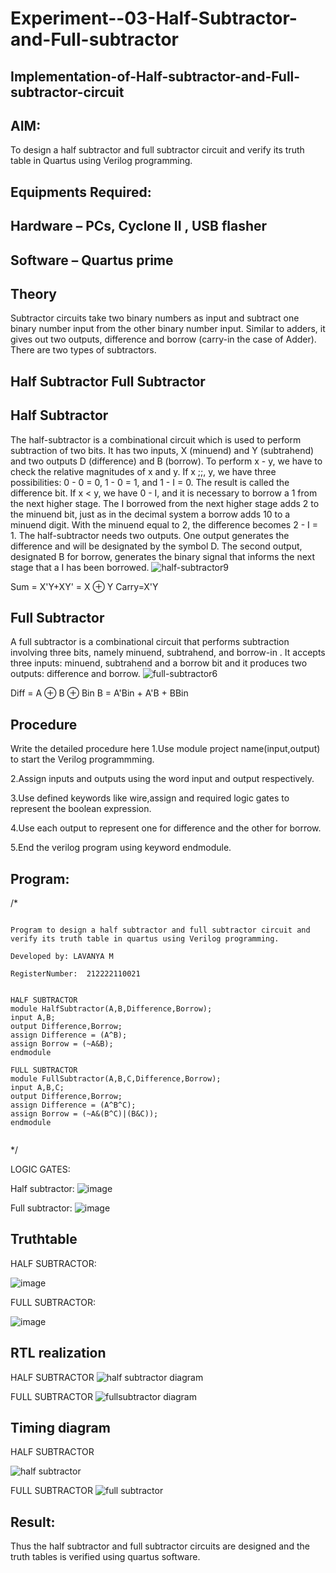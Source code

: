 # Experiment--03-Half-Subtractor-and-Full-subtractor
## Implementation-of-Half-subtractor-and-Full-subtractor-circuit
## AIM:

To design a half subtractor and full subtractor circuit and verify its truth table in Quartus using Verilog programming.

## Equipments Required:
## Hardware – PCs, Cyclone II , USB flasher
## Software – Quartus prime
## Theory
Subtractor circuits take two binary numbers as input and subtract one binary number input from the other binary number input. Similar to adders, it gives out two outputs, difference and borrow (carry-in the case of Adder). There are two types of subtractors.

## Half Subtractor Full Subtractor

## Half Subtractor

The half-subtractor is a combinational circuit which is used to perform subtraction of two bits. It has two inputs, X (minuend) and Y (subtrahend) and two outputs D (difference) and B (borrow). To perform x - y, we have to check the relative magnitudes of x and y. If x ;;, y, we have three possibilities: 0 - 0 = 0, 1 - 0 = 1, and 1 - I = 0. The result is called the difference bit. If x < y, we have 0 - I, and it is necessary to borrow a 1 from the next higher stage. The I borrowed from the next higher stage adds 2 to the minuend bit, just as in the decimal system a borrow adds 10 to a minuend digit. With the minuend equal to 2, the difference becomes 2 - I = 1. The half-subtractor needs two outputs. One output generates the difference and will be designated by the symbol D. The second output, designated B for borrow, generates the binary signal that informs the next stage that a I has been borrowed.
![half-subtractor9](https://user-images.githubusercontent.com/36288975/166112538-58c3bc7c-ee5d-4e6a-ac8d-8e8328efe27a.png)


Sum = X'Y+XY' = X ⊕ Y
Carry=X'Y

## Full Subtractor

A full subtractor is a combinational circuit that performs subtraction involving three bits, namely minuend, subtrahend, and borrow-in . It accepts three inputs: minuend, subtrahend and a borrow bit and it produces two outputs: difference and borrow. 
![full-subtractor6](https://user-images.githubusercontent.com/36288975/166112541-24c68359-3de8-4674-ae22-8272ffc385ed.png)


Diff = A ⊕ B ⊕ Bin B = A'Bin + A'B + BBin

## Procedure



Write the detailed procedure here 
1.Use module project name(input,output) to start the Verilog programmming.

2.Assign inputs and outputs using the word input and output respectively.

3.Use defined keywords like wire,assign and required logic gates to represent the boolean expression.

4.Use each output to represent one for difference and the other for borrow.

5.End the verilog program using keyword endmodule.

## Program:
/*
```

Program to design a half subtractor and full subtractor circuit and verify its truth table in quartus using Verilog programming.

Developed by: LAVANYA M

RegisterNumber:  212222110021


HALF SUBTRACTOR
module HalfSubtractor(A,B,Difference,Borrow);
input A,B;
output Difference,Borrow;
assign Difference = (A^B);
assign Borrow = (~A&B);
endmodule

FULL SUBTRACTOR
module FullSubtractor(A,B,C,Difference,Borrow);
input A,B,C;
output Difference,Borrow;
assign Difference = (A^B^C);
assign Borrow = (~A&(B^C)|(B&C));
endmodule


```
*/

LOGIC GATES:

Half subtractor:
![image](https://user-images.githubusercontent.com/120103862/229358016-20147efc-f9e1-4d88-a715-3063f3249ff6.png)


Full subtractor:
![image](https://user-images.githubusercontent.com/120103862/229358036-cc9b6920-32b7-4a20-bd93-0cdfbfdcb0a9.png)


## Truthtable

HALF SUBTRACTOR:

![image](https://user-images.githubusercontent.com/120103862/229188801-1eb8c546-55e3-421b-aa32-803b89fb3a38.png)

FULL SUBTRACTOR:

![image](https://user-images.githubusercontent.com/120103862/229357836-9f1849e4-e1fe-45c4-bdfb-14a79b5d003c.png)



##  RTL realization

HALF SUBTRACTOR
![half subtractor diagram](https://user-images.githubusercontent.com/120103862/229188415-c87d831d-3a2f-4d38-8ab6-af560d7466dc.png)

FULL SUBTRACTOR
![fullsubtractor diagram](https://user-images.githubusercontent.com/120103862/229188495-0b61c733-3b45-4fc1-bc5d-4aec0caf93ca.png)



## Timing diagram 

HALF SUBTRACTOR

![half subtractor](https://user-images.githubusercontent.com/120103862/229188077-625e6496-f155-42e0-ad7f-01adc18d3c78.png)

FULL SUBTRACTOR
![full subtractor](https://user-images.githubusercontent.com/120103862/229188259-b5c2c7b0-7192-4892-b00e-c007d9fd153f.png)


## Result:
Thus the half subtractor and full subtractor circuits are designed and the truth tables is verified using quartus software.
